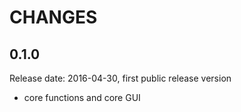 CHANGES
=======

0.1.0
-----

Release date: 2016-04-30, first public release version

* core functions and core GUI
